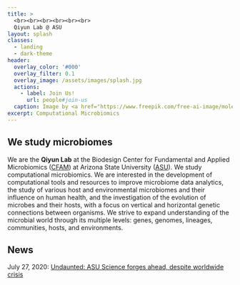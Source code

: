```yaml
---
title: >
  <br><br><br><br><br><br>
  Qiyun Lab @ ASU
layout: splash
classes:
  - landing
  - dark-theme
header:
  overlay_color: '#000'
  overlay_filter: 0.1
  overlay_image: /assets/images/splash.jpg
  actions:
    - label: Join Us!
      url: people#join-us
  caption: Image by <a href="https://www.freepik.com/free-ai-image/molecular-structure-cancer-cells-magnification-generated-by-ai_41668216.htm">vecstock</a>
excerpt: Computational Microbiomics
---
```



## We study microbiomes

We are the **Qiyun Lab** at the Biodesign Center for Fundamental and Applied Microbiomics ([CFAM](https://biodesign.asu.edu/cfam)) at Arizona State University ([ASU](https://www.asu.edu/)). We study computational microbiomics. We are interested in the development of computational tools and resources to improve microbiome data analytics, the study of various host and environmental microbiomes and their influence on human health, and the investigation of the evolution of microbes and their hosts, with a focus on vertical and horizontal genetic connections between organisms. We strive to expand understanding of the microbial world through its multiple levels: genes, genomes, lineages, communities, hosts, and environments.

## News

July 27, 2020: [Undaunted: ASU Science forges ahead, despite worldwide crisis](https://biodesign.asu.edu/news/undaunted-asu-science-forges-ahead-despite-worldwide-crisis)
